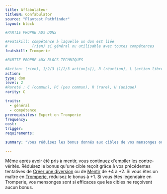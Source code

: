 ```yaml
---
title: Affabulateur
titleEN: Confabulator
source: "Playtest Pathfinder"
layout: block

#PARTIE PROPRE AUX DONS

#Featskill: compétence à laquelle un don est liée
#           (rien) si général ou utilisable avec toutes compétences
featskill: Tromperie

#PARTIE PROPRE AUX BLOCS TECHNIQUES

#Action: (rien), 1/2/3 (1/2/3 action[s]), R (réaction), L (action libre)
action:
type: don
level: 2
#Rareté : C (commun), PC (peu commun), R (rare), U (unique)
rarity: C

traits:
  - général
  - compétence
prerequisites: Expert en Tromperie
frequency:
cost:
trigger:
requirements:

summary: "Vous réduisez les bonus donnés aux cibles de vos mensonges ou diversions multiples."

---
```


Même après avoir été pris à mentir, vous continuez d'empiler les contre-vérités. Réduisez le bonus qu'une cible reçoit grâce à vos précédentes tentatives de [Créer une diversion](/ch4-compétences/tromperie.html#créer-une-diversion) ou de [Mentir](/ch4-compétences/tromperie.html#mentir) de +4 à +2. Si vous êtes un maître en [Tromperie](/ch4-compétences/tromperie.html), réduisez le bonus à +1. Si vous êtes légendaire en Tromperie, vos mensonges sont si efficaces que les cibles ne reçoivent aucun bonus.